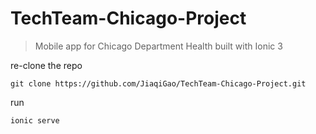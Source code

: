 # TechTeam-Chicago-Project
> Mobile app for Chicago Department Health built with Ionic 3

re-clone the repo 

`git clone https://github.com/JiaqiGao/TechTeam-Chicago-Project.git`

run

`ionic serve`

